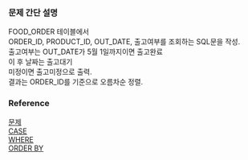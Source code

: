### 문제 간단 설명
FOOD_ORDER 테이블에서<br>
ORDER_ID, PRODUCT_ID, OUT_DATE, 출고여부를 조회하는 SQL문을 작성.<br>
출고여부는 OUT_DATE가
    5월 1일까지이면 출고완료<br>
    이 후 날짜는 출고대기<br>
    미정이면 출고미정으로 출력.<br>
결과는 ORDER_ID를 기준으로 오름차순 정렬.<br>

### Reference
[문제](https://school.programmers.co.kr/learn/courses/30/lessons/131113)<br>
[CASE](https://github.com/gitubanana/SQL_study/blob/main/string_date/%EC%A1%B0%EA%B1%B4%EC%97%90_%EB%B6%80%ED%95%A9%ED%95%98%EB%8A%94_%EC%A4%91%EA%B3%A0%EA%B1%B0%EB%9E%98_%EC%83%81%ED%83%9C_%EC%A1%B0%ED%9A%8C%ED%95%98%EA%B8%B0/README.md#case)<br>
[WHERE](https://github.com/gitubanana/SQL_study/blob/main/select/%EA%B0%95%EC%9B%90%EB%8F%84%EC%97%90_%EC%9C%84%EC%B9%98%ED%95%9C_%EC%83%9D%EC%82%B0%EA%B3%B5%EC%9E%A5_%EB%AA%A9%EB%A1%9D_%EC%B6%9C%EB%A0%A5%ED%95%98%EA%B8%B0/README.md#where)<br>
[ORDER BY](https://github.com/gitubanana/SQL_study/blob/main/select/%EC%9D%B8%EA%B8%B0%EC%9E%88%EB%8A%94_%EC%95%84%EC%9D%B4%EC%8A%A4%ED%81%AC%EB%A6%BC/README.md#order-by)<br>
